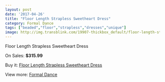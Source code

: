 ```yaml
---
layout: post
date: '2017-04-26'
title: "Floor Length Strapless Sweetheart Dress"
category: Formal Dance
tags: ["beaded","floor","strapless","dresses","unique"]
image: http://img.transblink.com/19907-thickbox_default/floor-length-strapless-sweetheart-dress.jpg
---
```

Floor Length Strapless Sweetheart Dress

On Sales: **$315.99**
<a href="https://www.transblink.com/en/formal-dance/6267-floor-length-strapless-sweetheart-dress.html"><amp-img layout="responsive" width="600" height="600" src="//img.transblink.com/19907-thickbox_default/floor-length-strapless-sweetheart-dress.jpg" alt="Floor Length Strapless Sweetheart Dress 0" /></a>
<a href="https://www.transblink.com/en/formal-dance/6267-floor-length-strapless-sweetheart-dress.html"><amp-img layout="responsive" width="600" height="600" src="//img.transblink.com/19909-thickbox_default/floor-length-strapless-sweetheart-dress.jpg" alt="Floor Length Strapless Sweetheart Dress 1" /></a>
<a href="https://www.transblink.com/en/formal-dance/6267-floor-length-strapless-sweetheart-dress.html"><amp-img layout="responsive" width="600" height="600" src="//img.transblink.com/19908-thickbox_default/floor-length-strapless-sweetheart-dress.jpg" alt="Floor Length Strapless Sweetheart Dress 2" /></a>

Buy it: [Floor Length Strapless Sweetheart Dress](https://www.transblink.com/en/formal-dance/6267-floor-length-strapless-sweetheart-dress.html "Floor Length Strapless Sweetheart Dress")

View more: [Formal Dance](https://www.transblink.com/en/6-formal-dance "Formal Dance")